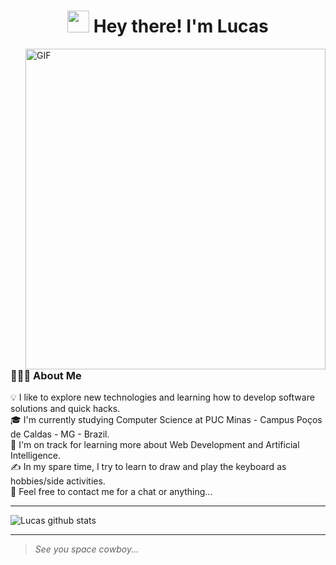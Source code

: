 <p align="center"> <h1 align="center"> <img src="https://media.giphy.com/media/hvRJCLFzcasrR4ia7z/giphy.gif" width="35px"> Hey there! I'm Lucas</h1> </p>


<img align="right" alt="GIF" src="https://64.media.tumblr.com/0db54d53e5a8e374ad13a4162e69093b/tumblr_mf5v1uX4Pn1rlzw9do1_500.gif" width="480" height="513" />

### 👨🏻‍💻 About Me

💡 I like to explore new technologies and learning how to develop software solutions and quick hacks.\
🎓 I'm currently studying Computer Science at PUC Minas - Campus Poços de Caldas - MG - Brazil.\
🌱 I'm on track for learning more about Web Development and Artificial Intelligence.\
✍️ In my spare time, I try to learn to draw and play the keyboard as hobbies/side activities.\
💬 Feel free to contact me for a chat or anything...
___
![Lucas github stats](https://github-readme-stats.vercel.app/api?username=lucasspaiva&show_icons=true&theme=onedark) 
___
> *See you space cowboy...*
